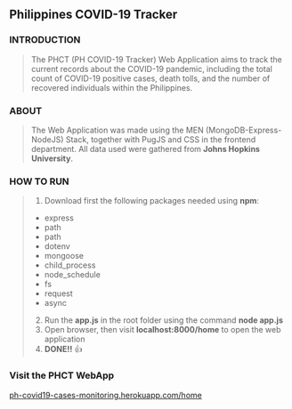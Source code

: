 ## Philippines COVID-19 Tracker 

### INTRODUCTION
> The PHCT (PH COVID-19 Tracker) Web Application aims to track the current records about the COVID-19 pandemic, including the total count of COVID-19 positive cases, death tolls, and the number of recovered individuals within the Philippines.

### ABOUT
> The Web Application was made using the MEN (MongoDB-Express-NodeJS) Stack, together with PugJS and CSS in the frontend department. All data used were gathered from **Johns Hopkins University**.

### HOW TO RUN
> 1. Download first the following packages needed using **npm**:
> - express
> - path
> - path
> - dotenv
> - mongoose
> - child_process
> - node_schedule
> - fs
> - request
> - async
> 2. Run the **app.js** in the root folder using the command **node app.js** 
> 3. Open browser, then visit **localhost:8000/home** to open the web application
> 4. **DONE!!** :+1:

### Visit the PHCT WebApp
[ph-covid19-cases-monitoring.herokuapp.com/home](http://ph-covid19-cases-monitoring.herokuapp.com/home)